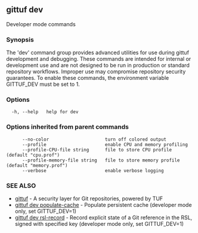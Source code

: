 ## gittuf dev

Developer mode commands

### Synopsis

The 'dev' command group provides advanced utilities for use during gittuf development and debugging. These commands are intended for internal or development use and are not designed to be run in production or standard repository workflows. Improper use may compromise repository security guarantees. To enable these commands, the environment variable GITTUF_DEV must be set to 1.

### Options

```
  -h, --help   help for dev
```

### Options inherited from parent commands

```
      --no-color                     turn off colored output
      --profile                      enable CPU and memory profiling
      --profile-CPU-file string      file to store CPU profile (default "cpu.prof")
      --profile-memory-file string   file to store memory profile (default "memory.prof")
      --verbose                      enable verbose logging
```

### SEE ALSO

* [gittuf](gittuf.md)	 - A security layer for Git repositories, powered by TUF
* [gittuf dev populate-cache](gittuf_dev_populate-cache.md)	 - Populate persistent cache (developer mode only, set GITTUF_DEV=1)
* [gittuf dev rsl-record](gittuf_dev_rsl-record.md)	 - Record explicit state of a Git reference in the RSL, signed with specified key (developer mode only, set GITTUF_DEV=1)

